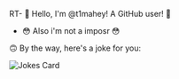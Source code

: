 RT- 👋 Hello, I'm @t1mahey! A GitHub user! 👋
- 😳 Also i'm not a imposr 😳

🙃 By the way, here's a joke for you:

<img src="https://readme-jokes.vercel.app/api" alt="Jokes Card" />

<!---
timahey/timahey это ✨ специальный ✨ репозеторий, потому это `README.md` (этот файл) появляется на вашей странице GitHub.
Ты можешь нажать на ссылку Посмотреть профиль, чтобы посмотреть на ваши изменения.
--->

